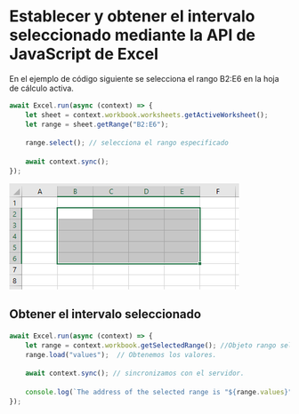 # Establecer y obtener el intervalo seleccionado mediante la API de JavaScript de Excel

En el ejemplo de código siguiente se selecciona el rango B2:E6 en la hoja de cálculo activa.
```javascript
await Excel.run(async (context) => {
    let sheet = context.workbook.worksheets.getActiveWorksheet();
    let range = sheet.getRange("B2:E6");

    range.select(); // selecciona el rango especificado

    await context.sync();
});
```

![Alt text](image.png)

## Obtener el intervalo seleccionado

```javascript
await Excel.run(async (context) => {
    let range = context.workbook.getSelectedRange(); //Objeto rango seleccionado.
    range.load("values");  // Obtenemos los valores.

    await context.sync(); // sincronizamos con el servidor.
    
    console.log(`The address of the selected range is "${range.values}"`); //imprimimos 
});
```